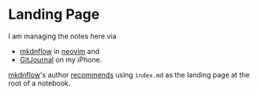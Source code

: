 
# Landing Page

I am managing the notes here via

- [mkdnflow][mkdnflow] in [neovim][neovim] and
- [GitJournal][GitJournal] on my iPhone.

[mkdnflow][mkdnflow]'s author [recommends][start] using `index.md` as the
landing page at the root of a notebook.

[mkdnflow]: https://github.com/jakewvincent/mkdnflow.nvim
[neovim]: https://neovim.io
[GitJournal]: https://gitjournal.io
[start]: https://github.com/jakewvincent/mkdnflow.nvim?tab=readme-ov-file#-starting-a-notebook

<!-- EOF -->
